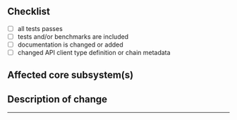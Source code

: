 <!--
Thank you for your pull request. Please provide a description above and review
the requirements below.

Bug fixes and new features should include tests and possibly benchmarks.

Contributors guide: ./.github/CONTRIBUTING.md
-->

<!-- _Please make sure to review and check all of these items:_ -->


## Checklist
<!-- Remove items that do not apply. For completed items, change [ ] to [x]. -->

- [ ] all tests passes
- [ ] tests and/or benchmarks are included
- [ ] documentation is changed or added
- [ ] changed API client type definition or chain metadata

<!-- _NOTE: these things are not required to open a PR and can be done afterwards / while the PR is open._ -->

## Affected core subsystem(s)
<!-- Please provide affected other system(s). -->

## Description of change
<!-- Please provide a description of the change here. -->

* * *
